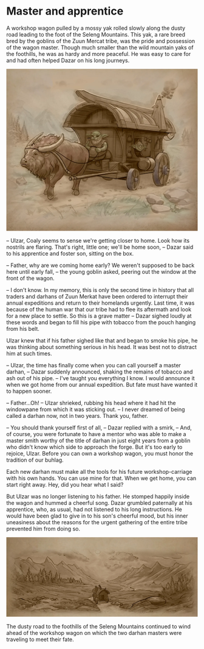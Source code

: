 # Master and apprentice

A workshop wagon pulled by a mossy yak rolled slowly along the dusty road leading to the foot of the Seleng Mountains. This yak, a rare breed bred by the goblins of the Zuun Mercat tribe, was the pride and possession of the wagon master. Though much smaller than the wild mountain yaks of the foothills, he was as hardy and more peaceful. He was easy to care for and had often helped Dazar on his long journeys.

![](images/wagon1.2x.jpg)

  – Ulzar, Coaly seems to sense we're getting closer to home. Look how its nostrils are flaring. That's right, little one; we'll be home soon, – Dazar said to his apprentice and foster son, sitting on the box. 

 – Father, why are we coming home early? We weren't supposed to be back here until early fall, – the young goblin asked, peering out the window at the front of the wagon. 

  – I don't know. In my memory, this is only the second time in history that all traders and darhans of Zuun Merkat have been ordered to interrupt their annual expeditions and return to their homelands urgently. Last time, it was because of the human war that our tribe had to flee its aftermath and look for a new place to settle. So this is a grave matter –  Dazar sighed loudly at these words and began to fill his pipe with tobacco from the pouch hanging from his belt. 

Ulzar knew that if his father sighed like that and began to smoke his pipe, he was thinking about something serious in his head. It was best not to distract him at such times. 

– Ulzar, the time has finally come when you can call yourself a master darhan, – Dazar suddenly announced, shaking the remains of tobacco and ash out of his pipe. – I've taught you everything I know. I would announce it when we got home from our annual expedition. But fate must have wanted it to happen sooner.

– Father...Oh! – Ulzar shrieked, rubbing his head where it had hit the windowpane from which it was sticking out. – I never dreamed of being called a darhan now, not in two years. Thank you, father.   

– You should thank yourself first of all, – Dazar replied with a smirk, – And, of course, you were fortunate to have a mentor who was able to make a master smith worthy of the title of darhan in just eight years from a goblin who didn't know which side to approach the forge. But it's too early to rejoice, Ulzar. Before you can own a workshop wagon, you must honor the tradition of our buhlag. 

Each new darhan must make all the tools for his future workshop-carriage with his own hands. You can use mine for that. When we get home, you can start right away. Hey, did you hear what I said?

But Ulzar was no longer listening to his father. He stomped happily inside the wagon and hummed a cheerful song. Dazar grumbled paternally at his apprentice, who, as usual, had not listened to his long instructions. He would have been glad to give in to his son's cheerful mood, but his inner uneasiness about the reasons for the urgent gathering of the entire tribe prevented him from doing so.  

![](images/wagon2.2x.jpg)

The dusty road to the foothills of the Seleng Mountains continued to wind ahead of the workshop wagon on which the two darhan masters were traveling to meet their fate. 

